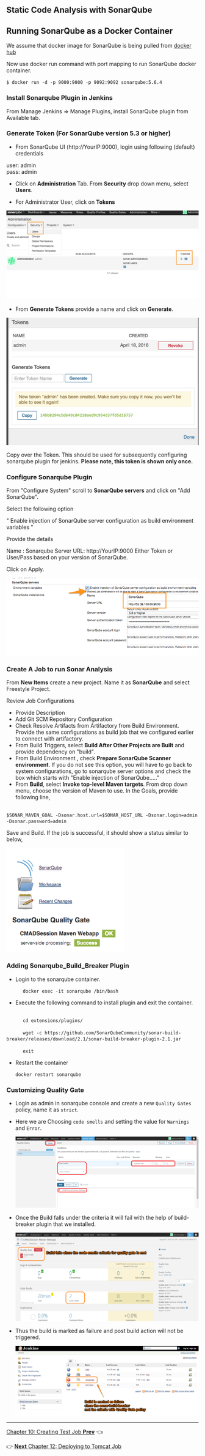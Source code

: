 ## Static Code Analysis with SonarQube

## Running SonarQube as a Docker Container

We assume that docker image for SonarQube is being pulled from [docker hub](https://hub.docker.com/_/sonarqube/)

Now use docker run command with port mapping to run SonarQube docker container.

```
$ docker run -d -p 9000:9000 -p 9092:9092 sonarqube:5.6.4
```

### Install  Sonarqube Plugin in Jenkins

From Manage Jenkins => Manage Plugins, install SonarQube plugin from Available tab.


### Generate Token (For SonarQube version 5.3 or higher)

* From SonarQube UI (http://YourIP:9000), login using following (default) credentials

user: admin  
pass: admin  


* Click on **Administration** Tab. From **Security** drop down menu, select **Users**.  

* For Administrator User, click on **Tokens**

![Token ](images/chap11/sonarqube_tokens-00.jpg)

* From **Generate Tokens** provide a name and click on **Generate**.

![Token ](images/chap11/sonarqube_tokens-02.jpg)

Copy over the Token. This should be used for subsequently configuring sonarqube plugin for jenkins. **Please note, this token is shown only once.**

### Configure Sonarqube Plugin
From "Configure System" scroll to **SonarQube servers** and click on "Add SonarQube".

Select the following option

" Enable injection of SonarQube server configuration as build environment variables	"

Provide the details

Name : Sonarqube
Server URL: http://YourIP:9000
Either Token or User/Pass based on your version of SonarQube.

Click on Apply.

![Token ](images/chap11/plugin_config.png)


### Create A Job to run Sonar Analysis

From **New Items** create a new project. Name it as **SonarQube** and select Freestyle Project.


Review Job Configurations

* Provide Description
* Add Git SCM Repository Configuration  
* Check Resolve Artifacts from Artifactory from Build Environment. Provide the same configurations as build job that we configured earlier to connect with artifactory.
* From Build Triggers, select **Build After Other Projects are Built** and provide dependency on "build".
* From Build Environment , check  **Prepare SonarQube Scanner environment**. If you do not see this option, you will have to go back to system configurations, go to sonarqube server options and check the box which starts with "Enable injection of SonarQube....."
* From **Build**, select **Invoke top-level Maven targets**. From drop down menu, choose the version of Maven to use. In the Goals, provide following line,

```

$SONAR_MAVEN_GOAL -Dsonar.host.url=$SONAR_HOST_URL -Dsonar.login=admin -Dsonar.password=admin

```

Save and Build.  If the job is successful, it should show a status similar to below,


![SonarQube job status](images/chap11/status.png)


### Adding Sonarqube_Build_Breaker Plugin

* Login to the sonarqube container.

```
      docker exec -it sonarqube /bin/bash
```

* Execute the following command to install plugin and exit the container.

```

      cd extensions/plugins/

      wget -c https://github.com/SonarQubeCommunity/sonar-build-breaker/releases/download/2.1/sonar-build-breaker-plugin-2.1.jar

      exit

```

* Restart the container

      docker restart sonarqube

### Customizing Quality Gate

* Login as admin in sonarqube console and create a new `Quality Gates` policy, name it as `strict`.

* Here we are Choosing `code smells` and setting the value for `Warnings` and `Error`.

  ![Quality Gate](images/chap11/1.png)

* Once the Build falls under the criteria it will fail with the help of build-breaker plugin that we installed.

  ![Quality Gate](images/chap11/2.png)

* Thus the build is marked as failure and post build action will not be triggered.

  ![Jenkins_sonar_fail](images/chap11/3.png)

----
[Chapter 10: Creating Test Job
 **Prev**](https://github.com/schoolofdevops/learn-jenkins/blob/master/manuscript/100_creating_test_job.md) :point_left:

:point_right: [**Next** Chapter 12: Deploying to Tomcat Job](https://github.com/schoolofdevops/learn-jenkins/blob/master/manuscript/120_deploy_to_tomcat.md)
